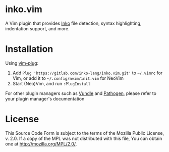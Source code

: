 # inko.vim

A Vim plugin that provides [Inko](https://gitlab.com/inko-lang/inko) file
detection, syntax highlighting, indentation support, and more.

# Installation

Using [vim-plug](https://github.com/junegunn/vim-plug):

1. Add `Plug 'https://gitlab.com/inko-lang/inko.vim.git'` to `~/.vimrc` for Vim,
   or add it to `~/.config/nvim/init.vim` for NeoVim
1. Start (Neo)Vim, and run `:PlugInstall`

For other plugin managers such as [Vundle](https://github.com/gmarik/vundle) and
[Pathogen](https://github.com/tpope/vim-pathogen), please refer to your plugin
manager's documentation

# License

This Source Code Form is subject to the terms of the Mozilla Public License, v.
2.0. If a copy of the MPL was not distributed with this file, You can obtain one
at http://mozilla.org/MPL/2.0/.
